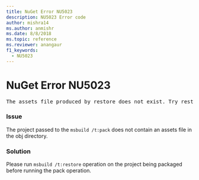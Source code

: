 ```yaml
---
title: NuGet Error NU5023
description: NU5023 Error code
author: mishra14
ms.author: anmishr
ms.date: 8/8/2018
ms.topic: reference
ms.reviewer: anangaur
f1_keywords: 
  - NU5023
---
```


# NuGet Error NU5023
<pre>The assets file produced by restore does not exist. Try restoring the project again. The expected location of the assets file is F:\project\obj\project.assets.json.</pre>

### Issue

The project passed to the `msbuild /t:pack` does not contain an assets file in the obj directory.


### Solution

Please run `msbuild /t:restore` operation on the project being packaged before running the pack operation.

